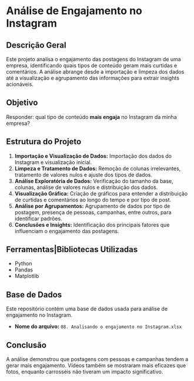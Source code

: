 # Análise de Engajamento no Instagram

## Descrição Geral

Este projeto analisa o engajamento das postagens do Instagram de uma empresa, identificando quais tipos de conteúdo geram mais curtidas e comentários. A análise abrange desde a importação e limpeza dos dados até a visualização e agrupamento das informações para extrair insights acionáveis.

## Objetivo

Responder: qual tipo de conteúdo **mais engaja** no Instagram da minha empresa?

## Estrutura do Projeto

1. **Importação e Visualização de Dados:** Importação dos dados do Instagram e visualização inicial.
2. **Limpeza e Tratamento de Dados:** Remoção de colunas irrelevantes, tratamento de valores nulos e ajuste dos tipos de dados.
3. **Análise Exploratória de Dados:** Verificação do tamanho da base, colunas, análise de valores nulos e distribuição dos dados.
4. **Visualização Gráfica:** Criação de gráficos para entender a distribuição de curtidas e comentários ao longo do tempo e por tipo de post.
5. **Análise por Agrupamentos:** Agrupamento de dados por tipo de postagem, presença de pessoas, campanhas, entre outros, para identificar padrões.
6. **Conclusões e Insights:** Identificação dos principais fatores que influenciam o engajamento das postagens.

## Ferramentas|Bibliotecas Utilizadas

- Python
- Pandas
- Matplotlib

## Base de Dados

Este repositório contém uma base de dados usada para análise de engajamento no Instagram.

- **Nome do arquivo:** `08. Analisando o engajamento no Instagram.xlsx`

## Conclusão

A análise demonstrou que postagens com pessoas e campanhas tendem a gerar mais engajamento. Vídeos também se mostraram mais eficazes que fotos, enquanto carrosséis não tiveram um impacto significativo.
